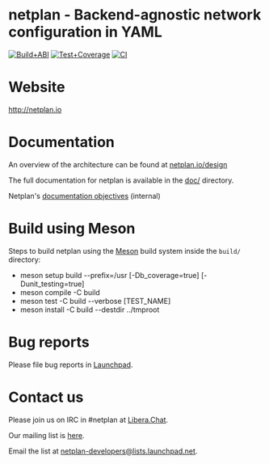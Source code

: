 # netplan - Backend-agnostic network configuration in YAML

[![Build+ABI](https://github.com/canonical/netplan/workflows/Build%20&%20ABI%20compatibility/badge.svg?branch=main)](https://github.com/canonical/netplan/actions/workflows/build-abi.yml?query=branch%3Amain)
[![Test+Coverage](https://github.com/canonical/netplan/workflows/Unit%20tests%20&%20Coverage/badge.svg?branch=main)](https://github.com/canonical/netplan/actions/workflows/check-coverage.yml?query=branch%3Amain)
[![CI](https://github.com/canonical/netplan/workflows/Autopkgtest%20CI/badge.svg?branch=main)](https://github.com/canonical/netplan/actions/workflows/autopkgtest.yml?query=branch%3Amain)


# Website

http://netplan.io

# Documentation

An overview of the architecture can be found at [netplan.io/design](https://netplan.io/design)

The full documentation for netplan is available in the [doc/](../main/doc/) directory.

Netplan's [documentation objectives](https://docs.google.com/document/d/1n47hwLmR6GiLJX0t5w2_uGngQ3b3jfpPN8H8knIJ9vQ) (internal)

# Build using Meson

Steps to build netplan using the [Meson](https://mesonbuild.com) build system inside the `build/` directory:

* meson setup build --prefix=/usr [-Db_coverage=true] [-Dunit_testing=true]
* meson compile -C build
* meson test -C build --verbose [TEST_NAME]
* meson install -C build --destdir ../tmproot

# Bug reports

Please file bug reports in [Launchpad](https://bugs.launchpad.net/netplan/+filebug).

# Contact us

Please join us on IRC in #netplan at [Libera.Chat](https://libera.chat/).

Our mailing list is [here](https://lists.launchpad.net/netplan-developers/).

Email the list at [netplan-developers@lists.launchpad.net](mailto:netplan-developers@lists.launchpad.net).

